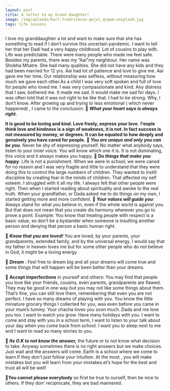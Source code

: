 ```yaml
---
layout: post
title: A letter to my Grand daughter!
image: /img/uploads/karl-fredrickson-gejxi_qrpwm-unsplash.jpg
tags: life lessons
---
```

I love my granddaughter a lot and want to make sure that she has something to read if I don’t survive this uncertain pandemic. I want to tell her that her Dadi had a very happy childhood. Lot of cousins to
play with. Life was predictable. There were many people who made me feel safe. Besides my parents,
there was my “Aai"my neighbour. Her name was Shobha Mhatre. She had many qualities. She did not have any kids and they had been married for 12 yrs. Aai had lot of patience and love to give me. Aai gave me her time. Our relationship was selfless, without measuring how much we gave each other.As a child I was very soft spoken and full of love for people who loved me. I was very compassionate and
kind. Any distress that I saw, bothered me. It made me sad. It would make me sad for days. I was often
told that it was not right to be like that. I had to be strong. Why, I don’t know. After growing up and
trying to less emotional ( which never happened) , I came to the conclusion:
 ***What your heart says is always right.***

**It is good to be loving and kind. Love freely, express your love.** P**eople think love and kindness is a sign of weakness, it is not. In fact success is not measured by money, or degrees. It can be
equated to how deeply and genuinely you have cared for people.**
 ***You are unique and only you can be you***. Never be shy of expressing yourself. No matter what
anybody says, listen to your inner voice. You will know which one it is. It is not dominating, this
voice and it always makes you happy.
 **Do *things that make you happy***. Life is not a punishment. When we were in school, we were caned for
no reason and I was very fragile and little to understand that they were doing this to control the large
numbers of children. They wanted to instill discipline by creating fear in the minds of children. That
affected my self esteem. I struggled with it all my life. I always felt that other people were right. Then
when I started reading about spirituality and awoke to the real truth. When your grandfather, or Dada
asked me to do things on my own, I started getting more and more confident.
 ***Your values will guide you***: Always stand for what you believe in, even if the whole world is
against you. But that does not mean that you create dis harmony wherever you go to prove a
point.
Example: You know that treating people with respect is a basic value, so don’t be a bystander
when someone is insulting another person and denying that person a basic human right.


 ***Know that you are loved!*** You are loved, by your parents, your grandparents, extended family,
and by the universal energy. I would say that my father in heaven loves me but for some other
people who do not believe in God, it might be a loving energy .


 ***Dream*** : Feel free to dream big and all your dreams will come true and some things that will
happen will be been better than your dreams.


 **Accept imperfections** in yourself and others:
You may find that people you love like your friends, cousins, even parents, grandparents are
flawed. They may be good in one way but you may not like some things about them. That’s fine,
you can still love them, remembering that even you are not perfect.
 I have so many dreams of playing with you. You know the little miniature grocery things I
collected  for you, was even before you came in your mum’s tummy.
Your chacha loves you soon much. Dada and me love you too. I want to watch you grow. Have
many holidays with you. I want to come and stay with you in a school term, I want to listen to
your talk about your day when you come back from school. I want you to sleep next to me and I
want to read so many stories to you.

  ***Its O.K to not know the answer,*** the future or to not know what decision to take. Anyway sometimes there is no right answers but we make choices. Just wait and the answers will come. Earth is a school where we come to learn.If they don't just follow your intuition. At the most , you will make mistakes but you will learn from your mistakes.et’s hope for the best and trust all will be well!

**You cannot please everybody** so first be true to ourself, then be nice to others. If they don' reciprocate, they are bad mannered.